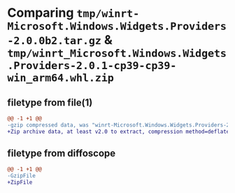 # Comparing `tmp/winrt-Microsoft.Windows.Widgets.Providers-2.0.0b2.tar.gz` & `tmp/winrt_Microsoft.Windows.Widgets.Providers-2.0.1-cp39-cp39-win_arm64.whl.zip`

## filetype from file(1)

```diff
@@ -1 +1 @@
-gzip compressed data, was "winrt-Microsoft.Windows.Widgets.Providers-2.0.0b2.tar", last modified: Sat Dec  2 18:29:30 2023, max compression
+Zip archive data, at least v2.0 to extract, compression method=deflate
```

## filetype from diffoscope

```diff
@@ -1 +1 @@
-GzipFile
+ZipFile
```

